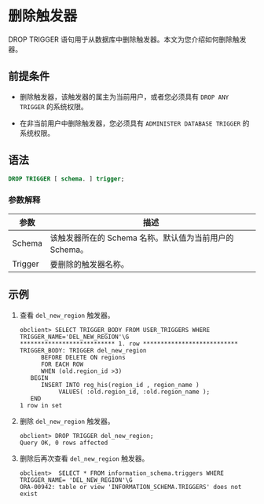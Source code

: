 删除触发器
==========================

DROP TRIGGER 语句用于从数据库中删除触发器。本文为您介绍如何删除触发器。

前提条件
-------------------------

* 删除触发器，该触发器的属主为当前用户，或者您必须具有 `DROP ANY TRIGGER` 的系统权限。

* 在非当前用户中删除触发器，您必须具有 `ADMINISTER DATABASE TRIGGER` 的系统权限。

语法
-----------------------

```sql
DROP TRIGGER [ schema. ] trigger;
```

### 参数解释

|   参数    |                 描述                  |
|---------|-------------------------------------|
| Schema  | 该触发器所在的 Schema 名称。默认值为当前用户的 Schema。 |
| Trigger | 要删除的触发器名称。                          |

示例
-----------------------

1. 查看 `del_new_region` 触发器。

   ```unknow
   obclient> SELECT TRIGGER_BODY FROM USER_TRIGGERS WHERE TRIGGER_NAME='DEL_NEW_REGION'\G
   *************************** 1. row ***************************
   TRIGGER_BODY: TRIGGER del_new_region
         BEFORE DELETE ON regions
         FOR EACH ROW
         WHEN (old.region_id >3)
      BEGIN
         INSERT INTO reg_his(region_id , region_name )
              VALUES( :old.region_id, :old.region_name );
      END
   1 row in set
   ```

2. 删除 `del_new_region` 触发器。

   ```unknow
   obclient> DROP TRIGGER del_new_region;
   Query OK, 0 rows affected
   ```

3. 删除后再次查看 `del_new_region` 触发器。

   ```unknow
   obclient>  SELECT * FROM information_schema.triggers WHERE TRIGGER_NAME= 'DEL_NEW_REGION'\G
   ORA-00942: table or view 'INFORMATION_SCHEMA.TRIGGERS' does not exist
   ```

